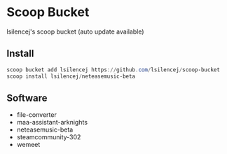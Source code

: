 # Scoop Bucket

lsilencej's scoop bucket (auto update available)

## Install

```powershell
scoop bucket add lsilencej https://github.com/lsilencej/scoop-bucket
scoop install lsilencej/neteasemusic-beta
```

## Software

* file-converter
* maa-assistant-arknights
* neteasemusic-beta
* steamcommunity-302
* wemeet
